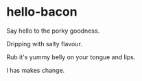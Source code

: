 # hello-bacon
Say hello to the porky goodness.

Dripping with salty flavour.

Rub it's yummy belly on your tongue and lips.

I has makes change.